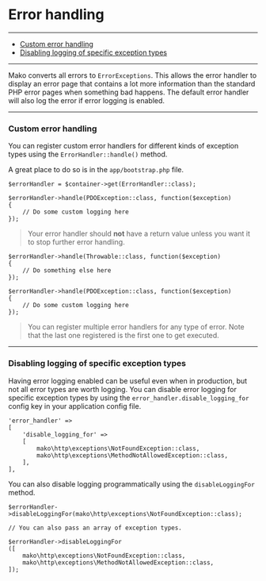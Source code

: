 # Error handling

--------------------------------------------------------

* [Custom error handling](#custom_error_handling)
* [Disabling logging of specific exception types](#disabling_logging_of_specific_exception_types)

--------------------------------------------------------

Mako converts all errors to `ErrorExceptions`. This allows the error handler to display an error page that contains a lot more information than the standard PHP error pages when something bad happens. The default error handler will also log the error if error logging is enabled.

--------------------------------------------------------

<a id="custom_error_handling"></a>

### Custom error handling

You can register custom error handlers for different kinds of exception types using the `ErrorHandler::handle()` method.

A great place to do so is in the `app/bootstrap.php` file.

```
$errorHandler = $container->get(ErrorHandler::class);

$errorHandler->handle(PDOException::class, function($exception)
{
	// Do some custom logging here
});
```

> Your error handler should **not** have a return value unless you want it to stop further error handling.

```
$errorHandler->handle(Throwable::class, function($exception)
{
	// Do something else here
});

$errorHandler->handle(PDOException::class, function($exception)
{
	// Do some custom logging here
});
```

> You can register multiple error handlers for any type of error. Note that the last one registered is the first one to get executed.

--------------------------------------------------------

<a id="disabling_logging_of_specific_exception_types"></a>

### Disabling logging of specific exception types

Having error logging enabled can be useful even when in production, but not all error types are worth logging. You can disable error logging for specific exception types by using the `error_handler.disable_logging_for` config key in your application config file.

```
'error_handler' =>
[
	'disable_logging_for' =>
	[
		mako\http\exceptions\NotFoundException::class,
		mako\http\exceptions\MethodNotAllowedException::class,
	],
],
```

You can also disable logging programmatically using the `disableLoggingFor` method.

```
$errorHandler->disableLoggingFor(mako\http\exceptions\NotFoundException::class);

// You can also pass an array of exception types.

$errorHandler->disableLoggingFor
([
	mako\http\exceptions\NotFoundException::class,
	mako\http\exceptions\MethodNotAllowedException::class,
]);
```
